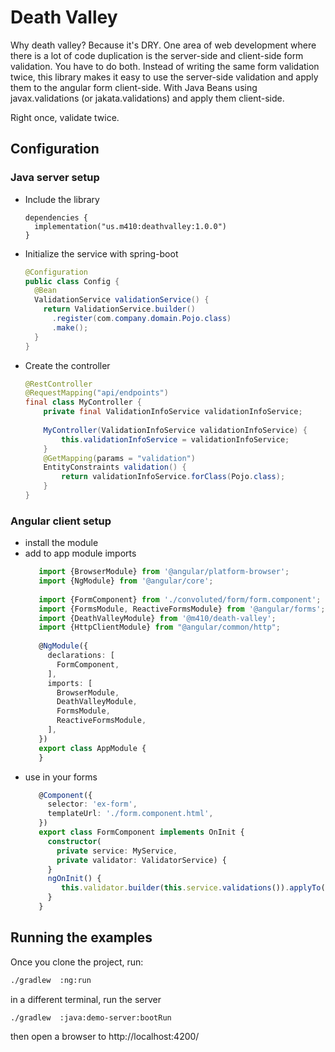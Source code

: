 # Death Valley
Why death valley? Because it's DRY. One area of web development where there is a lot of code
duplication is the server-side and client-side form validation. You have to do both. Instead
of writing the same form validation twice, this library makes it easy to use the server-side
validation and apply them to the angular form client-side.  With Java Beans using
javax.validations (or jakata.validations) and apply them client-side. 

Right once, validate twice.


## Configuration
### Java server setup
 - Include the library
     ```
     dependencies {
       implementation("us.m410:deathvalley:1.0.0")
     }
     ```
 - Initialize the service with spring-boot
    ```java
    @Configuration
    public class Config {
      @Bean
      ValidationService validationService() {
        return ValidationService.builder()
          .register(com.company.domain.Pojo.class)
          .make();
      }
    }
    ```
 - Create the controller
     ```java
     @RestController
     @RequestMapping("api/endpoints")
     final class MyController {
         private final ValidationInfoService validationInfoService;
         
         MyController(ValidationInfoService validationInfoService) {
             this.validationInfoService = validationInfoService;
         }
         @GetMapping(params = "validation")
         EntityConstraints validation() {
             return validationInfoService.forClass(Pojo.class);
         }
     }
     ```
 
### Angular client setup
 - install the module
 - add to app module imports
    ```typescript
       import {BrowserModule} from '@angular/platform-browser';
       import {NgModule} from '@angular/core';
       
       import {FormComponent} from './convoluted/form/form.component';
       import {FormsModule, ReactiveFormsModule} from '@angular/forms';
       import {DeathValleyModule} from '@m410/death-valley';
       import {HttpClientModule} from "@angular/common/http";
       
       @NgModule({
         declarations: [
           FormComponent,
         ],
         imports: [
           BrowserModule,
           DeathValleyModule,
           FormsModule,
           ReactiveFormsModule,
         ],
       })
       export class AppModule {
       }
   ```
 - use in your forms
     ```typescript
        @Component({
          selector: 'ex-form',
          templateUrl: './form.component.html',
        })
        export class FormComponent implements OnInit {
          constructor(
            private service: MyService,
            private validator: ValidatorService) {
          }
          ngOnInit() {
             this.validator.builder(this.service.validations()).applyTo(this.form);
          }
        }
     ```
 
## Running the examples
Once you clone the project, run:
```bash
./gradlew  :ng:run
```
in a different terminal, run the server
```bash
./gradlew  :java:demo-server:bootRun
```
then open a browser to http://localhost:4200/
